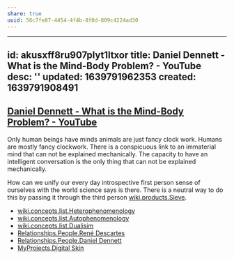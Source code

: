 ```yaml
---
share: true
uuid: 56c7fe87-4454-4f4b-8f0d-809c4224ad30
---
```

---
id: akusxff8ru907plyt1ltxor
title: Daniel Dennett - What is the Mind-Body Problem? - YouTube
desc: ''
updated: 1639791962353
created: 1639791908491
---

## [Daniel Dennett - What is the Mind-Body Problem? - YouTube](https://www.youtube.com/watch?v=zDUVCcknlJY)

Only human beings have minds animals are just fancy clock work. Humans are mostly fancy clockwork. There is a conspicuous link to an immaterial mind that can not be explained mechanically. The capacity to have an intelligent conversation is the only thing that can not be explained mechanically.

How can we unify our every day introspective first person sense of ourselves with the world science says is there. There is a neutral way to do this by passing it through the third person [wiki.products.Sieve](/b80ac15e-9c7e-4e11-ac89-1717f19ef3a4).

* [wiki.concepts.list.Heterophenomenology](/3213d6c4-e618-4a42-847d-060edfcf6959)
* [wiki.concepts.list.Autophenomenology](/3ebbb692-9961-40b2-a99b-256d7ffa1cb6)
* [wiki.concepts.list.Dualisim](/b9f3d0a1-4752-432b-a8e2-d44084fa6487)
* [Relationships.People.René Descartes](/undefined)
* [Relationships.People.Daniel Dennett](/undefined)
* [MyProjects.Digital Skin](/undefined)
